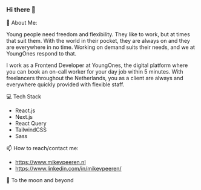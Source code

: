 ### Hi there 👋

<!--
**MikevPeeren/MikevPeeren** is a ✨ _special_ ✨ repository because its `README.md` (this file) appears on your GitHub profile.

Here are some ideas to get you started:

- 🔭 I’m currently working on ...
- 🌱 I’m currently learning ...
- 👯 I’m looking to collaborate on ...
- 🤔 I’m looking for help with ...
- 💬 Ask me about ...
- 📫 How to reach me: ...
- 😄 Pronouns: ...
- ⚡ Fun fact: ...
-->


💬 About Me:

Young people need freedom and flexibility. They like to work, but at times that suit them. With the world in their pocket, they are always on and they are everywhere in no time. Working on demand suits their needs, and we at YoungOnes respond to that.
 
I work as a Frontend Developer at YoungOnes, the digital platform where you can book an on-call worker for your day job within 5 minutes. With freelancers throughout the Netherlands, you as a client are always and everywhere quickly provided with flexible staff.


💻 Tech Stack
- React.js
- Next.js
- React Query 
- TailwindCSS
- Sass

📫 How to reach/contact me: 

- https://www.mikevpeeren.nl
- https://www.linkedin.com/in/mikevpeeren/

🔭 To the moon and beyond
